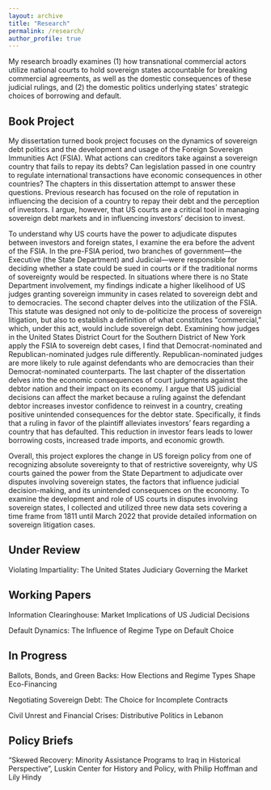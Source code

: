 ```yaml
---
layout: archive
title: "Research"
permalink: /research/
author_profile: true
---
```


My research broadly examines (1) how transnational commercial actors utilize national courts to hold sovereign states accountable for breaking commercial agreements, as well as the domestic consequences of these judicial rulings, and (2) the domestic politics underlying states' strategic choices of borrowing and default.
 
## Book Project

My dissertation turned book project focuses on the dynamics of sovereign debt politics and the development and usage of the Foreign Sovereign Immunities Act (FSIA). What actions can creditors take against a sovereign country that fails to repay its debts? Can legislation passed in one country to regulate international transactions have economic consequences in other countries? The chapters in this dissertation attempt to answer these questions. Previous research has focused on the role of reputation in influencing the decision of a country to repay their debt and the perception of investors. I argue, however, that US courts are a critical tool in managing sovereign debt markets and in influencing investors’ decision to invest. 

To understand why US courts have the power to adjudicate disputes between investors and foreign states, I examine the era before the advent of the FSIA. In the pre-FSIA period, two branches of government—the Executive (the State Department) and Judicial—were responsible for deciding whether a state could be sued in courts or if the traditional norms of sovereignty would be respected. In situations where there is no State Department involvement, my findings indicate a higher likelihood of US judges granting sovereign immunity in cases related to sovereign debt and to democracies. The second chapter delves into the utilization of the FSIA. This statute was designed not only to de-politicize the process of sovereign litigation, but also to establish a definition of what constitutes "commercial," which, under this act, would include sovereign debt. Examining how judges in the United States District Court for the Southern District of New York apply the FSIA to sovereign debt cases, I find that Democrat-nominated and Republican-nominated judges rule differently.  Republican-nominated judges are more likely to rule against defendants who are democracies than their Democrat-nominated counterparts. The last chapter of the dissertation delves into the economic consequences of court judgments against the debtor nation and their impact on its economy. I argue that US judicial decisions can affect the market because a ruling against the defendant debtor increases investor confidence to reinvest in a country, creating positive unintended consequences for the debtor state. Specifically, it finds that a ruling in favor of the plaintiff alleviates investors’ fears regarding a country that has defaulted. This reduction in investor fears leads to lower borrowing costs, increased trade imports, and economic growth. 
 
Overall, this project explores the change in US foreign policy from one of recognizing absolute sovereignty to that of restrictive sovereignty, why US courts gained the power from the State Department to adjudicate over disputes involving sovereign states, the factors that influence judicial decision-making, and its unintended consequences on the economy. To examine the development and role of US courts in disputes involving sovereign states, I collected and utilized three new data sets covering a time frame from 1811 until March 2022 that provide detailed information on sovereign litigation cases. 


## Under Review 

Violating Impartiality: The United States Judiciary Governing the Market

  
## Working Papers
  

Information Clearinghouse: Market Implications of US Judicial Decisions

Default Dynamics: The Influence of Regime Type on Default Choice
  

## In Progress

Ballots, Bonds, and Green Backs: How Elections and Regime Types Shape Eco-Financing

Negotiating Sovereign Debt: The Choice for Incomplete Contracts

Civil Unrest and Financial Crises: Distributive Politics in Lebanon


## Policy Briefs


“Skewed Recovery: Minority Assistance Programs to Iraq in Historical Perspective”, Luskin Center for History and Policy, with Philip Hoffman and Lily Hindy





